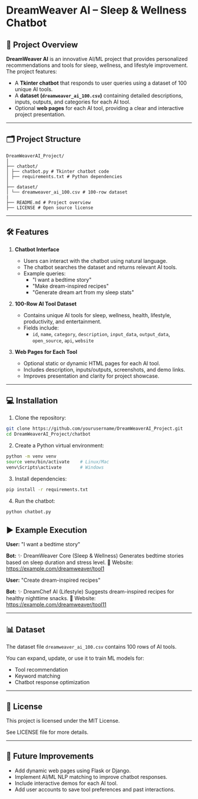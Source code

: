 # DreamWeaver AI – Sleep & Wellness Chatbot

## 📌 Project Overview
**DreamWeaver AI** is an innovative AI/ML project that provides personalized recommendations and tools for sleep, wellness, and lifestyle improvement. The project features:

- A **Tkinter chatbot** that responds to user queries using a dataset of 100 unique AI tools.
- A **dataset (`dreamweaver_ai_100.csv`)** containing detailed descriptions, inputs, outputs, and categories for each AI tool.
- Optional **web pages** for each AI tool, providing a clear and interactive project presentation.

---

## 🗂 Project Structure

```
DreamWeaverAI_Project/
│
├── chatbot/
│ ├── chatbot.py # Tkinter chatbot code
│ ├── requirements.txt # Python dependencies
│
├── dataset/
│ └── dreamweaver_ai_100.csv # 100-row dataset
|
├── README.md # Project overview
├── LICENSE # Open source license
```

---

## 🛠 Features

1. **Chatbot Interface**
   - Users can interact with the chatbot using natural language.
   - The chatbot searches the dataset and returns relevant AI tools.
   - Example queries:
     - "I want a bedtime story"
     - "Make dream-inspired recipes"
     - "Generate dream art from my sleep stats"

2. **100-Row AI Tool Dataset**
   - Contains unique AI tools for sleep, wellness, health, lifestyle, productivity, and entertainment.
   - Fields include:
     - `id`, `name`, `category`, `description`, `input_data`, `output_data`, `open_source`, `api`, `website`

3. **Web Pages for Each Tool**
   - Optional static or dynamic HTML pages for each AI tool.
   - Includes description, inputs/outputs, screenshots, and demo links.
   - Improves presentation and clarity for project showcase.

---

## 💻 Installation

1. Clone the repository:

```bash
git clone https://github.com/yourusername/DreamWeaverAI_Project.git
cd DreamWeaverAI_Project/chatbot
```

2. Create a Python virtual environment:

```bash
python -m venv venv
source venv/bin/activate    # Linux/Mac
venv\Scripts\activate       # Windows
```

3. Install dependencies:

```bash
pip install -r requirements.txt
```

4. Run the chatbot:

```bash
python chatbot.py
```

## ▶️ Example Execution

**User:** "I want a bedtime story"

**Bot:** ✨ DreamWeaver Core (Sleep & Wellness)
Generates bedtime stories based on sleep duration and stress level.
🔗 Website: https://example.com/dreamweaver/tool1

**User:** "Create dream-inspired recipes"

**Bot:** ✨ DreamChef AI (Lifestyle)
Suggests dream-inspired recipes for healthy nighttime snacks.
🔗 Website: https://example.com/dreamweaver/tool11

---

## 📊 Dataset

The dataset file `dreamweaver_ai_100.csv` contains 100 rows of AI tools.

You can expand, update, or use it to train ML models for:

- Tool recommendation
- Keyword matching
- Chatbot response optimization

---

## 📄 License

This project is licensed under the MIT License.

See LICENSE file for more details.

---

## 🌟 Future Improvements

- Add dynamic web pages using Flask or Django.
- Implement AI/ML NLP matching to improve chatbot responses.
- Include interactive demos for each AI tool.
- Add user accounts to save tool preferences and past interactions.
